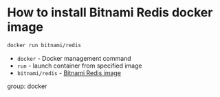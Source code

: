 # How to install Bitnami Redis docker image

```bash
docker run bitnami/redis
```

- `docker` - Docker management command
- `run` - launch container from specified image
- `bitnami/redis` - [Bitnami Redis image](https://hub.docker.com/r/bitnami/redis/)

group: docker


